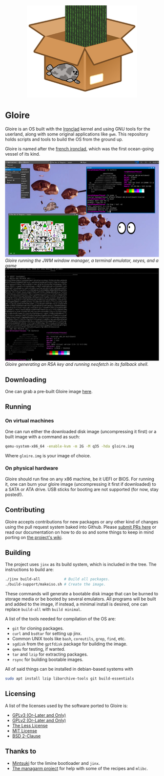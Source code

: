 <p align="center">
    <img height="300" alt="Logo of the distro" src="artwork/logo.png"/>
</p>

# Gloire

Gloire is an OS built with the [Ironclad](https://ironclad.cx)
kernel and using GNU tools for the userland, along with some original
applications like `gwm`. This repository holds scripts and tools to build the
OS from the ground up.

Gloire is named after the [french ironclad](https://en.wikipedia.org/wiki/French_ironclad_Gloire),
which was the first ocean-going vessel of its kind.

![Gloire running the JWM window manager, a terminal emulator, xeyes, and a game](artwork/screenshot1.png)
*Gloire running the JWM window manager, a terminal emulator, xeyes, and a game*
![Gloire generating an RSA key and running neofetch in its fallback shell](artwork/screenshot2.png)
*Gloire generating an RSA key and running neofetch in its fallback shell.*

## Downloading

One can grab a pre-built Gloire image [here](https://github.com/streaksu/Gloire/releases).

## Running

### On virtual machines

One can run either the downloaded disk image (uncompressing it first) or a
built image with a command as such:

```bash
qemu-system-x86_64 -enable-kvm -m 2G -M q35 -hda gloire.img
```

Where `gloire.img` is your image of choice.

### On physical hardware

Gloire should run fine on any x86 machine, be it UEFI or BIOS. For running it,
one can burn your gloire image (uncompressing it first if downloaded) to a
SATA or ATA drive. USB sticks for booting are not supported
(for now, stay posted!).

## Contributing

Gloire accepts contributions for new packages or any other kind of changes
using the pull request system baked into Github.
Please [submit PRs here](https://github.com/streaksu/Gloire/pulls) or read
our documentation on how to do so and some things to keep in mind porting on
[the project's wiki](https://github.com/streaksu/Gloire/wiki).

## Building

The project uses `jinx` as its build system, which is included in the tree.
The instructions to build are:

```bash
./jinx build-all           # Build all packages.
./build-support/makeiso.sh # Create the image.
```

These commands will generate a bootable disk image that can be burned to
storage media or be booted by several emulators. All programs will be built
and added to the image, if instead, a minimal install is desired, one can
replace `build-all` with `build minimal`.

A list of the tools needed for compilation of the OS are:

- `git` for cloning packages.
- `curl` and `bsdtar` for setting up jinx.
- Common UNIX tools like `bash`, `coreutils`, `grep`, `find`, etc.
- `sgdisk` from the `gptfdisk` package for building the image.
- `qemu` for testing, if wanted.
- `tar` and `lzip` for extracting packages.
- `rsync` for building bootable images.

All of said things can be installed in debian-based systems with

```bash
sudo apt install lzip libarchive-tools git build-essentials
```

## Licensing

A list of the licenses used by the software ported to Gloire is:

- [GPLv3 (Or-Later and Only)](https://www.gnu.org/licenses/gpl-3.0.html)
- [GPLv2 (Or-Later and Only)](https://www.gnu.org/licenses/old-licenses/gpl-2.0.html)
- [The Less License](https://github.com/gwsw/less/blob/master/LICENSE)
- [MIT License](https://opensource.org/licenses/MIT)
- [BSD 2-Clause](https://opensource.org/licenses/BSD-2-Clause)

## Thanks to

- [Mintsuki](https://github.com/mintsuki) for the limine bootloader and `jinx`.
- [The managarm project](https://github.com/managarm) for help with some
of the recipes and `mlibc`.
